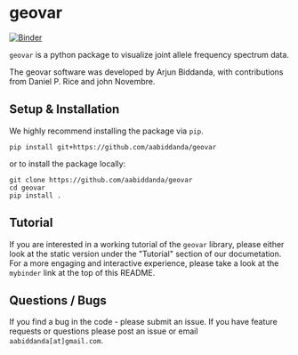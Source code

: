 # geovar

[![Binder](https://mybinder.org/badge_logo.svg)](https://mybinder.org/v2/gh/aabiddanda/geovar/master?filepath=docsrc%2Fnotebooks%2Fgetting-started.ipynb)

`geovar` is a python package to visualize joint allele frequency spectrum data.

The geovar software was developed by Arjun Biddanda, with contributions from Daniel P. Rice and john Novembre.

## Setup & Installation

We highly recommend installing the package via `pip`. 

```
pip install git+https://github.com/aabiddanda/geovar
```

or to install the package locally:

```
git clone https://github.com/aabiddanda/geovar
cd geovar
pip install .
```

## Tutorial

If you are interested in a working tutorial of the `geovar` library, please either look at the static version under the "Tutorial" section of our documetation. For a more engaging and interactive experience, please take a look at the `mybinder` link at the top of this README.


## Questions / Bugs

If you find a bug in the code - please submit an issue. If you have feature requests or questions please post an issue or email `aabiddanda[at]gmail.com`.
